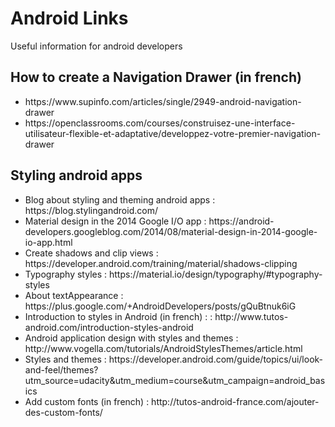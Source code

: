 # Android Links
Useful information for android developers

## How to create a Navigation Drawer (in french)
<ul>
  <li>https://www.supinfo.com/articles/single/2949-android-navigation-drawer</li>
<li>https://openclassrooms.com/courses/construisez-une-interface-utilisateur-flexible-et-adaptative/developpez-votre-premier-navigation-drawer</li>
</ul>
 
## Styling android apps
<ul>
  <li>Blog about styling and theming android apps : https://blog.stylingandroid.com/</li>
  <li>Material design in the 2014 Google I/O app : https://android-developers.googleblog.com/2014/08/material-design-in-2014-google-io-app.html</li>
  <li>Create shadows and clip views : https://developer.android.com/training/material/shadows-clipping</li>
  <li>Typography styles : https://material.io/design/typography/#typography-styles</li>
  <li>About textAppearance : https://plus.google.com/+AndroidDevelopers/posts/gQuBtnuk6iG </li>
  <li>Introduction to styles in Android (in french) : : http://www.tutos-android.com/introduction-styles-android</li>
  <li>Android application design with styles and themes : http://www.vogella.com/tutorials/AndroidStylesThemes/article.html</li>
  <li>Styles and themes : https://developer.android.com/guide/topics/ui/look-and-feel/themes?utm_source=udacity&utm_medium=course&utm_campaign=android_basics</li>
  <li>Add custom fonts (in french) : http://tutos-android-france.com/ajouter-des-custom-fonts/</li>
  </ul>
